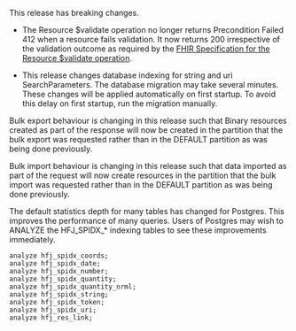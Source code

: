 
This release has breaking changes.
* The Resource $validate operation no longer returns Precondition Failed 412 when a resource fails validation.  It now returns 200 irrespective of the validation outcome as required by the [FHIR Specification for the Resource $validate operation](https://www.hl7.org/fhir/R4/resource-operation-validate.html).
  
* This release changes database indexing for string and uri SearchParameters. The database migration may take several minutes.  These changes will be applied automatically on first startup. To avoid this delay on first startup, run the migration manually.

Bulk export behaviour is changing in this release such that Binary resources created as part of the response will now be created in the partition that the bulk export was requested rather than in the DEFAULT partition as was being done previously.

Bulk import behaviour is changing in this release such that data imported as part of the request will now create resources in the partition that the bulk import was requested rather than in the DEFAULT partition as was being done previously.

The default statistics depth for many tables has changed for Postgres.
This improves the performance of many queries.
Users of Postgres may wish to ANALYZE the HFJ_SPIDX_* indexing tables to see these improvements immediately.
```
analyze hfj_spidx_coords;
analyze hfj_spidx_date;
analyze hfj_spidx_number;
analyze hfj_spidx_quantity;
analyze hfj_spidx_quantity_nrml;
analyze hfj_spidx_string;
analyze hfj_spidx_token;
analyze hfj_spidx_uri;
analyze hfj_res_link;
```

